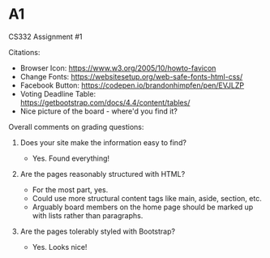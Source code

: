 # A1
CS332 Assignment #1

Citations:
  - Browser Icon: https://www.w3.org/2005/10/howto-favicon
  - Change Fonts: https://websitesetup.org/web-safe-fonts-html-css/
  - Facebook Button: https://codepen.io/brandonhimpfen/pen/EVJLZP 
  - Voting Deadline Table: https://getbootstrap.com/docs/4.4/content/tables/
  - Nice picture of the board - where'd you find it?

Overall comments on grading questions:

1) Does your site make the information easy to find?
    - Yes. Found everything!

2) Are the pages reasonably structured with HTML?
    - For the most part, yes.
    - Could use more structural content tags like main, aside, section, etc.
    - Arguably board members on the home page should be marked up with lists rather than paragraphs.

3) Are the pages tolerably styled with Bootstrap?
    - Yes. Looks nice!
